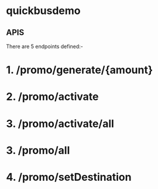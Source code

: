 # quickbusdemo

## APIS
There are 5 endpoints defined:-
 # 1. /promo/generate/{amount}
 # 2. /promo/activate
 # 3. /promo/activate/all
 # 3. /promo/all
 # 4. /promo/setDestination
